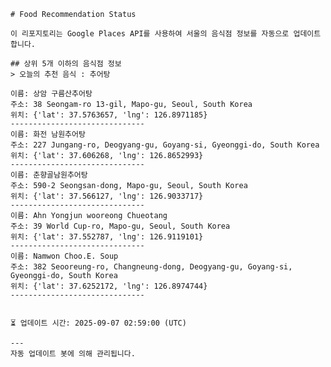 
    # Food Recommendation Status

    이 리포지토리는 Google Places API를 사용하여 서울의 음식점 정보를 자동으로 업데이트합니다.

    ## 상위 5개 이하의 음식점 정보
    > 오늘의 추천 음식 : 추어탕

	이름: 상암 구름산추어탕
	주소: 38 Seongam-ro 13-gil, Mapo-gu, Seoul, South Korea
	위치: {'lat': 37.5763657, 'lng': 126.8971185}
	------------------------------
	이름: 화전 남원추어탕
	주소: 227 Jungang-ro, Deogyang-gu, Goyang-si, Gyeonggi-do, South Korea
	위치: {'lat': 37.606268, 'lng': 126.8652993}
	------------------------------
	이름: 춘향골남원추어탕
	주소: 590-2 Seongsan-dong, Mapo-gu, Seoul, South Korea
	위치: {'lat': 37.566127, 'lng': 126.9033717}
	------------------------------
	이름: Ahn Yongjun wooreong Chueotang
	주소: 39 World Cup-ro, Mapo-gu, Seoul, South Korea
	위치: {'lat': 37.552787, 'lng': 126.9119101}
	------------------------------
	이름: Namwon Choo.E. Soup
	주소: 382 Seooreung-ro, Changneung-dong, Deogyang-gu, Goyang-si, Gyeonggi-do, South Korea
	위치: {'lat': 37.6252172, 'lng': 126.8974744}
	------------------------------


    ⏳ 업데이트 시간: 2025-09-07 02:59:00 (UTC)

    ---
    자동 업데이트 봇에 의해 관리됩니다.
    